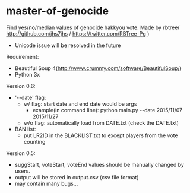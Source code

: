 # master-of-genocide
Find yes/no/median values of genocide hakkyou vote.
Made by rbtree( http://github.com/jhs7jhs / https://twitter.com/RBTree_Pg )
* Unicode issue will be resolved in the future

Requirement:
- Beautiful Soup 4(http://www.crummy.com/software/BeautifulSoup/)
- Python 3x

Version 0.6:
* '--date' flag:
    * w/ flag: start date and end date would be args
        * example(in command line): python main.py --date 2015/11/07 2015/11/27
    * w/o flag: automatically load from DATE.txt (check the DATE.txt)
* BAN list:
    * put LR2ID in the BLACKLIST.txt to except players from the vote counting

Version 0.5:
* suggStart, voteStart, voteEnd values should be manually changed by users.
* output will be stored in output.csv (csv file format)
* may contain many bugs...